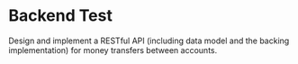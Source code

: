 # Backend Test

Design and implement a RESTful API (including data model and the backing implementation) for
money transfers between accounts.
